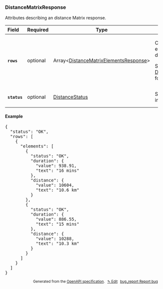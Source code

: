 <!--- This is a generated file, do not edit! -->
<!--- [START woosmap_http_schema_distancematrixresponse] -->
<h3 class="schema-object" id="DistanceMatrixResponse">DistanceMatrixResponse</h3>

Attributes describing an distance Matrix response.

| Field                                                                                                       | Required | Type                                                                                                            | Description                                                                                                                                                                                                                       |
| :---------------------------------------------------------------------------------------------------------- | -------- | --------------------------------------------------------------------------------------------------------------- | --------------------------------------------------------------------------------------------------------------------------------------------------------------------------------------------------------------------------------- |
| <h4 id="DistanceMatrixResponse-rows" class="add-link schema-object-property-key"><code>rows</code></h4>     | optional | Array&lt;[DistanceMatrixElementsResponse](#DistanceMatrixElementsResponse "DistanceMatrixElementsResponse")&gt; | <div class="ref-property-description"><p>Contains an array of elements for each pair of origin and destination</p><p>See <a href="#DistanceMatrixElementsResponse">DistanceMatrixElementsResponse</a> for more information.</div> |
| <h4 id="DistanceMatrixResponse-status" class="add-link schema-object-property-key"><code>status</code></h4> | optional | [DistanceStatus](#DistanceStatus "DistanceStatus")                                                              | See [DistanceStatus](#DistanceStatus "DistanceStatus") for more information.                                                                                                                                                      |

<h4 class="schema-object-example" id="DistanceMatrixResponse-example">Example</h4>

<pre class="notranslate lang-json prettyprint">{
  "status": "OK",
  "rows": [
    {
      "elements": [
        {
          "status": "OK",
          "duration": {
            "value": 938.91,
            "text": "16 mins"
          },
          "distance": {
            "value": 10604,
            "text": "10.6 km"
          }
        },
        {
          "status": "OK",
          "duration": {
            "value": 886.55,
            "text": "15 mins"
          },
          "distance": {
            "value": 10288,
            "text": "10.3 km"
          }
        }
      ]
    }
  ]
}</pre>

<p style="text-align: right; font-size: smaller;">Generated from the <a data-label="openapi-github" href="https://github.com/woosmap/openapi-specification" title="Woosmap OpenAPI Specification" class="external">OpenAPI specification</a>.
<a data-label="openapi-github-woosmap-http-schema-distancematrixresponse" data-action="edit" style="margin-left: 5px;" href="https://github.com/woosmap/openapi-specification/blob/main/specification/schemas/DistanceMatrixResponse.yml" title="Edit on GitHub">✎ Edit</a>
<a data-label="openapi-github-woosmap-http-schema-distancematrixresponse" data-action="bug" style="margin-left: 5px;" href="https://github.com/woosmap/openapi-specification/issues/new?assignees=&labels=type%3A+bug%2C+triage+me&template=bug_report.md&title=[schemas] Bug - DistanceMatrixResponse" title="File bug for schemas on GitHub"><span class="material-icons">bug_report</span> Report bug</a>
</p>

<!--- [END woosmap_http_schema_distancematrixresponse] -->
